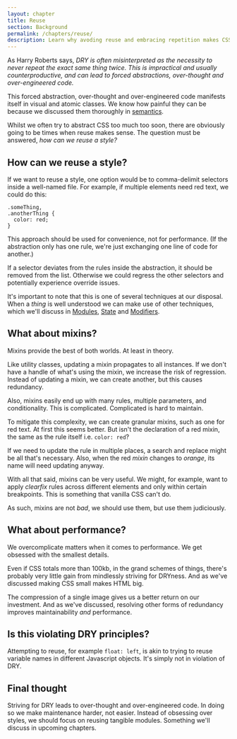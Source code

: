 ```yaml
---
layout: chapter
title: Reuse
section: Background
permalink: /chapters/reuse/
description: Learn why avoding reuse and embracing repetition makes CSS maintenance easier.
---
```


As Harry Roberts says, *DRY is often misinterpreted as the necessity to never repeat the exact same thing twice. This is impractical and usually counterproductive, and can lead to forced abstractions, over-thought and over-engineered code.*


This forced abstraction, over-thought and over-engineered code manifests itself in visual and atomic classes. We know how painful they can be because we discussed them thoroughly in [semantics](/chapters/semantics/).

Whilst we often try to abstract CSS too much too soon, there are obviously going to be times when reuse makes sense. The question must be answered, *how can we reuse a style?*

## How can we reuse a style?

If we want to reuse a style, one option would be to comma-delimit selectors inside a well-named file. For example, if multiple elements need red text, we could do this:

	.someThing,
	.anotherThing {
	  color: red;
	}

This approach should be used for convenience, not for performance. (If the abstraction only has one rule, we're just exchanging one line of code for another.)

If a selector deviates from the rules inside the abstraction, it should be removed from the list. Otherwise we could regress the other selectors and potentially experience override issues.

It's important to note that this is one of several techniques at our disposal. When a *thing* is well understood we can make use of other techniques, which we'll discuss in [Modules](/chapters/modules/), [State](/chapters/state/) and [Modifiers](/chapters/modifiers/).

## What about mixins?

Mixins provide the best of both worlds. At least in theory.

Like utility classes, updating a mixin propagates to all instances. If we don't have a handle of what's using the mixin, we increase the risk of regression. Instead of updating a mixin, we can create another, but this causes redundancy.

Also, mixins easily end up with many rules, multiple parameters, and conditionality. This is complicated. Complicated is hard to maintain.

To mitigate this complexity, we can create granular mixins, such as one for red text. At first this seems better. But isn't the declaration of a red mixin, the same as the rule itself i.e. `color: red`?

If we need to update the rule in multiple places, a search and replace might be all that's necessary. Also, when the red *mixin* changes to *orange*, its name will need updating anyway.

With all that said, mixins can be very useful. We might, for example, want to apply *clearfix* rules across different elements and only within certain breakpoints. This is something that vanilla CSS can't do.

As such, mixins are not *bad*, we should use them, but use them judiciously.

## What about performance?

We overcomplicate matters when it comes to performance. We get obsessed with the smallest details.

Even if CSS totals more than 100kb, in the grand schemes of things, there's probably very little gain from mindlessly striving for DRYness. And as we've discussed making CSS small makes HTML big.

The compression of a single image gives us a better return on our investment. And as we've discussed, resolving other forms of redundancy improves maintainability *and* performance.

## Is this violating DRY principles?

Attempting to reuse, for example `float: left`, is akin to trying to reuse variable names in different Javascript objects. It's simply not in violation of DRY.

## Final thought

Striving for DRY leads to over-thought and over-engineered code. In doing so we make maintenance harder, not easier. Instead of obsessing over styles, we should focus on reusing tangible modules. Something we'll discuss in upcoming chapters.